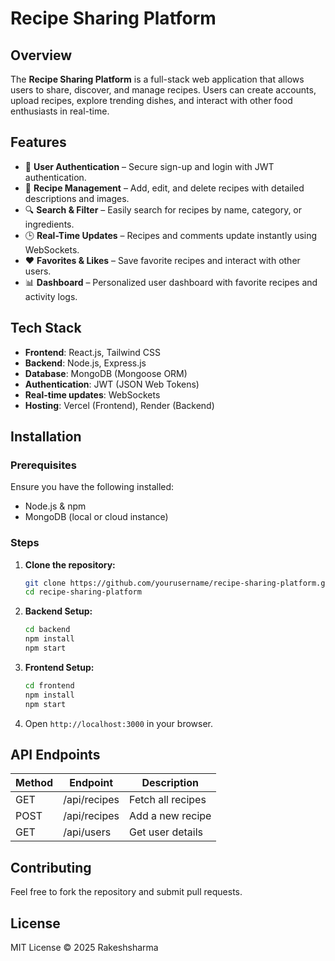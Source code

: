 # Recipe Sharing Platform

## Overview
The **Recipe Sharing Platform** is a full-stack web application that allows users to share, discover, and manage recipes. Users can create accounts, upload recipes, explore trending dishes, and interact with other food enthusiasts in real-time.

## Features
- 🔐 **User Authentication** – Secure sign-up and login with JWT authentication.
- 📜 **Recipe Management** – Add, edit, and delete recipes with detailed descriptions and images.
- 🔍 **Search & Filter** – Easily search for recipes by name, category, or ingredients.
- 🕒 **Real-Time Updates** – Recipes and comments update instantly using WebSockets.
- ❤️ **Favorites & Likes** – Save favorite recipes and interact with other users.
- 📊 **Dashboard** – Personalized user dashboard with favorite recipes and activity logs.

## Tech Stack
- **Frontend**: React.js, Tailwind CSS
- **Backend**: Node.js, Express.js
- **Database**: MongoDB (Mongoose ORM)
- **Authentication**: JWT (JSON Web Tokens)
- **Real-time updates**: WebSockets
- **Hosting**: Vercel (Frontend), Render (Backend)

## Installation
### Prerequisites
Ensure you have the following installed:
- Node.js & npm
- MongoDB (local or cloud instance)

### Steps
1. **Clone the repository:**
   ```sh
   git clone https://github.com/yourusername/recipe-sharing-platform.git
   cd recipe-sharing-platform
   ```
2. **Backend Setup:**
   ```sh
   cd backend
   npm install
   npm start
   ```
3. **Frontend Setup:**
   ```sh
   cd frontend
   npm install
   npm start
   ```
4. Open `http://localhost:3000` in your browser.

## API Endpoints
| Method | Endpoint       | Description |
|--------|---------------|-------------|
| GET    | /api/recipes  | Fetch all recipes |
| POST   | /api/recipes  | Add a new recipe |
| GET    | /api/users    | Get user details |

## Contributing
Feel free to fork the repository and submit pull requests.

## License
MIT License © 2025 Rakeshsharma 
